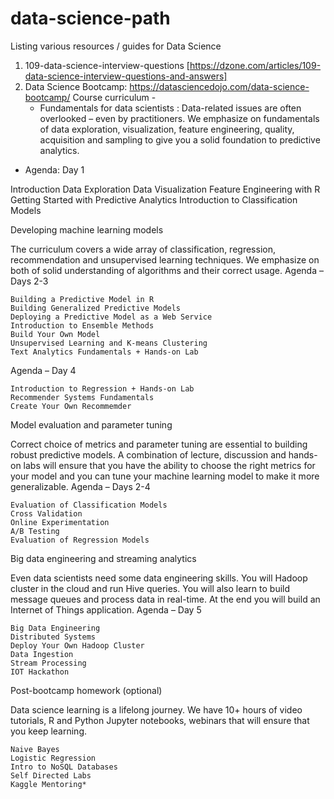 # data-science-path
Listing various resources / guides for Data Science 

1. 109-data-science-interview-questions [https://dzone.com/articles/109-data-science-interview-questions-and-answers]
2. Data Science Bootcamp: https://datasciencedojo.com/data-science-bootcamp/ 
   Course curriculum - 
   * Fundamentals for data scientists : Data-related issues are often overlooked – even by practitioners. We emphasize on fundamentals of data exploration, visualization, feature engineering, quality, acquisition and sampling to give you a solid foundation to predictive analytics.
* Agenda: Day 1

Introduction
Data Exploration
Data Visualization
Feature Engineering with R
Getting Started with Predictive Analytics
Introduction to Classification Models

Developing machine learning models

The curriculum covers a wide array of classification, regression, recommendation and unsupervised learning techniques. We emphasize on both of solid understanding of algorithms and their correct usage.
Agenda – Days 2-3

    Building a Predictive Model in R
    Building Generalized Predictive Models
    Deploying a Predictive Model as a Web Service
    Introduction to Ensemble Methods
    Build Your Own Model
    Unsupervised Learning and K-means Clustering
    Text Analytics Fundamentals + Hands-on Lab

Agenda – Day 4

    Introduction to Regression + Hands-on Lab
    Recommender Systems Fundamentals
    Create Your Own Recommemder
    
Model evaluation and parameter tuning

Correct choice of metrics and parameter tuning are essential to building robust predictive models. A combination of lecture, discussion and hands-on labs will ensure that you have the ability to choose the right metrics for your model and you can tune your machine learning model to make it more generalizable.
Agenda – Days 2-4

    Evaluation of Classification Models
    Cross Validation
    Online Experimentation
    A/B Testing
    Evaluation of Regression Models
    
 Big data engineering and streaming analytics

Even data scientists need some data engineering skills. You will Hadoop cluster in the cloud and run Hive queries. You will also learn to build message queues and process data in real-time. At the end you will build an Internet of Things application.
Agenda – Day 5

    Big Data Engineering
    Distributed Systems
    Deploy Your Own Hadoop Cluster
    Data Ingestion
    Stream Processing
    IOT Hackathon
    
 Post-bootcamp homework (optional)

Data science learning is a lifelong journey. We have 10+ hours of video tutorials, R and Python Jupyter notebooks, webinars that will ensure that you keep learning.

    Naive Bayes
    Logistic Regression
    Intro to NoSQL Databases
    Self Directed Labs
    Kaggle Mentoring*

